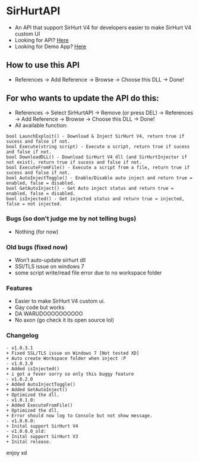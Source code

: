# SirHurtAPI
 - An API that support SirHurt V4 for developers easier to make SirHurt V4 custom UI
 - Looking for API? [Here](https://raw.githubusercontent.com/teppyboy/SirHurtAPI/master/SirHurtAPI/SirHurtAPI/SirHurtAPI/bin/Debug/SirHurtAPI.dll)
 - Looking for Demo App? [Here](https://github.com/teppyboy/SirHurtAPI/raw/master/SirHurtAPI/SirHurtAPI/SirHurtAPI%20Demo%20App/bin/Debug/SirHurtAPI%20Demo%20App.exe)
## How to use this API
- References -> Add Reference -> Browse -> Choose this DLL -> Done!
## For who wants to update the API do this:
- References -> Select SirHurtAPI -> Remove (or press DEL) -> References -> Add Reference -> Browse -> Choose this DLL -> Done!
- All available function:
```
bool LaunchExploit() - Download & Inject SirHurt V4, return true if sucess and false if not.
bool Execute(string script) - Execute a script, return true if sucess and false if not.
bool DownloadDLL() - Download SirHurt V4 dll (and SirHurtInjector if not exist), return true if sucess and false if not.
bool ExecuteFromFile() - Execute a script from a file, return true if sucess and false if not.
bool AutoInjectToggle() - Enable/Disable auto inject and return true = enabled, false = disabled.
bool GetAutoInject() - Get Auto inject status and return true = enabled, false = disabled.
bool isInjected() - Get injected status and return true = injected, false = not injected.
```
### Bugs (so don't judge me by not telling bugs)
- Nothing (for now) 

### Old bugs (fixed now)
- Won't auto-update sirhurt dll
- SSl/TLS issue on windows 7
- some script write/read file error due to no workspace folder

### Features
- Easier to make SirHurt V4 custom ui.
- Gay code but works
- DA WARUDOOOOOOOOOO
- No axon (go check it its open source lol)

### Changelog
```
- v1.0.3.1
+ Fixed SSL/TLS issue on Windows 7 [Not tested XD]
+ Auto create Workspace folder when inject :P
- v1.0.3.0
+ Added isInjected()
+ i got a fever sorry so only this buggy feature
- v1.0.2.0
+ Added AutoInjectToggle()
+ Added GetAutoInject()
+ Optimized the dll.
- v1.0.1.0:
+ Added ExecuteFromFile()
+ Optimized the dll.
+ Error should now log to Console but not show message.
- v1.0.0.0:
+ Inital support SirHurt V4
- v1.0.0.0_old:
+ Inital support SirHurt V3
+ Inital release.
```
enjoy xd 
